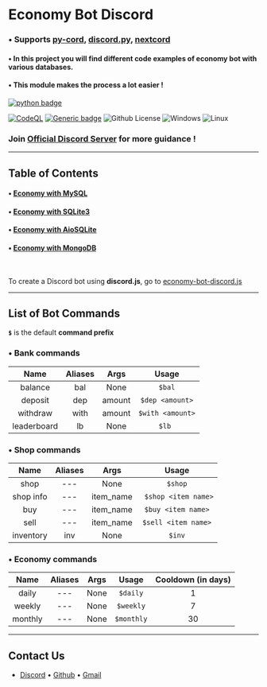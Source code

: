 # Economy Bot Discord

### • Supports [py-cord](https://github.com/Pycord-Development/pycord), [discord.py](https://github.com/Rapptz/discord.py), [nextcord](https://github.com/nextcord/nextcord)

#### • In this project you will find different code examples of economy bot with various databases.

#### • This module makes the process a lot easier !

[![python badge](http://ForTheBadge.com/images/badges/made-with-python.svg)](https://www.python.org/ "Python")

[![CodeQL](https://github.com/Modern-Realm/economy-bot-discord.py/actions/workflows/codeql.yml/badge.svg)](https://github.com/Modern-Realm/economy-bot-discord.py/actions/workflows/codeql.yml)
[![Generic badge](https://img.shields.io/badge/Python-3.8-blue.svg)](https://www.python.org/)
![Github License](https://img.shields.io/badge/license-MIT-blue)
![Windows](https://img.shields.io/badge/os-windows-yellow)
![Linux](https://img.shields.io/badge/os-linux-yellow)

### Join [Official Discord Server](https://discord.gg/GVMWx5EaAN  "click to Join") for more guidance !

<hr/>

## Table of Contents

#### • [Economy with MySQL](https://github.com/Modern-Realm/economy-bot-discord.py/tree/main/economy%20with%20MYSQL)

#### • [Economy with SQLite3](https://github.com/Modern-Realm/economy-bot-discord.py/tree/main/economy%20with%20SQLITE3)

#### • [Economy with AioSQLite](https://github.com/Modern-Realm/economy-bot-discord.py/tree/main/economy%20with%20aiosqlite)

#### • [Economy with MongoDB](https://github.com/Modern-Realm/economy-bot-discord.py/tree/main/economy%20with%20mongoDB)

<br/>

To create a Discord bot using **discord.js**, go to [economy-bot-discord.js](https://github.com/Modern-Realm/economy-bot-discord.js)

<hr/>

## List of Bot Commands

**`$`** is the default **command prefix**

### • Bank commands

|    Name     | Aliases |  Args  |      Usage       |
|:-----------:|:-------:|:------:|:----------------:|
|   balance   |   bal   |  None  |      `$bal`      |
|   deposit   |   dep   | amount | `$dep <amount>`  |
|  withdraw   |  with   | amount | `$with <amount>` |
| leaderboard |   lb    |  None  |      `$lb `      |

### • Shop commands

|   Name    | Aliases |   Args    |        Usage         |
|:---------:|:-------:|:---------:|:--------------------:|
|   shop    |   ---   |   None    |      ` $shop `       |
| shop info |   ---   | item_name | ` $shop <item name>` |
|    buy    |   ---   | item_name |  `$buy <item name>`  |
|   sell    |   ---   | item_name | `$sell <item name>`  |
| inventory |   inv   |   None    |        `$inv`        |

### • Economy commands

|  Name   | Aliases | Args |   Usage    | Cooldown (in days) |
|:-------:|:-------:|:----:|:----------:|:------------------:|
|  daily  |   ---   | None |  `$daily`  |         1          |
| weekly  |   ---   | None | `$weekly`  |         7          |
| monthly |   ---   | None | `$monthly` |         30         |

<hr/>

## Contact Us

- [Discord](https://discord.gg/GVMWx5EaAN) • [Github](https://github.com/skrphenix) • [Gmail](mailto:saikeerthan.keerthan.9@gmail.com)

